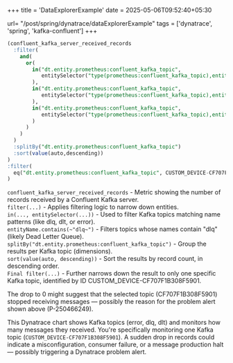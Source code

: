 +++
title = 'DataExplorerExample'
date = 2025-05-06T09:52:40+05:30

url= "/post/spring/dynatrace/dataExplorerExample"
tags = ['dynatrace', 'spring', 'kafka-confluent']
+++
```sql
(confluent_kafka_server_received_records
  :filter(
    and(
      or(
        in("dt.entity.prometheus:confluent_kafka_topic", 
           entitySelector("type(prometheus:confluent_kafka_topic),entityName.contains(~\"dlq~\")")
        ),
        in("dt.entity.prometheus:confluent_kafka_topic", 
           entitySelector("type(prometheus:confluent_kafka_topic),entityName.contains(~\"dlt~\")")
        ),
        in("dt.entity.prometheus:confluent_kafka_topic", 
           entitySelector("type(prometheus:confluent_kafka_topic),entityName.contains(~\"error~\")")
        )
      )
    )
  )
  :splitBy("dt.entity.prometheus:confluent_kafka_topic")
  :sort(value(auto,descending))
)
:filter(
  eq("dt.entity.prometheus:confluent_kafka_topic", CUSTOM_DEVICE-CF707F1B308F5901)
)
```

`confluent_kafka_server_received_records` -	Metric showing the number of records received by a Confluent Kafka server.  
`filter(...)` - Applies filtering logic to narrow down entities.  
`in(..., entitySelector(...))` - Used to filter Kafka topics matching name patterns (like dlq, dlt, or error).  
`entityName.contains(~"dlq~")` - Filters topics whose names contain "dlq" (likely Dead Letter Queue).  
`splitBy("dt.entity.prometheus:confluent_kafka_topic")` - Group the results per Kafka topic (dimensions).  
`sort(value(auto, descending))` - Sort the results by record count, in descending order.  
`Final filter(...)` - Further narrows down the result to only one specific Kafka topic, identified by ID CUSTOM_DEVICE-CF707F1B308F5901.

The drop to 0 might suggest that the selected topic (CF707F1B308F5901) stopped receiving messages — possibly the reason for the problem alert shown above (P-250466249).

This Dynatrace chart shows Kafka topics (error, dlq, dlt) and monitors how many messages they received. You're specifically monitoring one Kafka topic (`CUSTOM_DEVICE-CF707F1B308F5901`). A sudden drop in records could indicate a misconfiguration, consumer failure, or a message production halt — possibly triggering a Dynatrace problem alert.